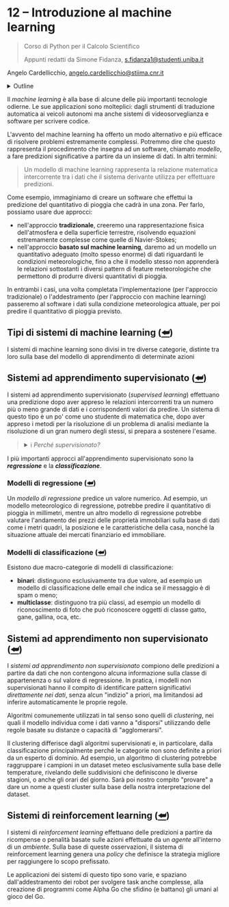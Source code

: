 # 12 – Introduzione al machine learning

> Corso di Python per il Calcolo Scientifico
>
> Appunti redatti da Simone Fidanza, s.fidanza1@studenti.uniba.it

Angelo Cardellicchio, angelo.cardellicchio@stiima.cnr.it

<details>
    <summary>Outline</summary>

<a name="top"></a>

<!-- TOC -->

1. [12 – Introduzione al machine learning](#12--introduzione-al-machine-learning)
   1. [Tipi di sistemi di machine learning (⮨)](#tipi-di-sistemi-di-machine-learning-)
   2. [Sistemi ad apprendimento supervisionato (⮨)](#sistemi-ad-apprendimento-supervisionato-)
      1. [Modelli di regressione (⮨)](#modelli-di-regressione-)
      2. [Modelli di classificazione (⮨)](#modelli-di-classificazione-)
   3. [Sistemi ad apprendimento non supervisionato (⮨)](#sistemi-ad-apprendimento-non-supervisionato-)
   4. [Sistemi di reinforcement learning (⮨)](#sistemi-di-reinforcement-learning-)

<!-- /TOC -->

</details>

Il _machine learning_ è alla base di alcune delle più importanti tecnologie
odierne. Le sue applicazioni sono molteplici: dagli strumenti di traduzione
automatica ai veicoli autonomi ma anche sistemi di videosorveglianza e software
per scrivere codice.

L'avvento del machine learning ha offerto un modo alternativo e più efficace
di risolvere problemi estremamente complessi.
Potremmo dire che questo rappresenta il procedimento che insegna ad un software,
chiamato _modello_, a fare predizioni significative a partire da un insieme di
dati. In altri termini:

> Un modello di machine learning rappresenta la relazione matematica
> intercorrente tra i dati che il sistema derivante utilizza per effettuare
> predizioni.

Come esempio, immaginiamo di creare un software che effettui la predizione del
quantitativo di pioggia che cadrà in una zona. Per farlo, possiamo usare due
approcci:

- nell'approccio **tradizionale**, creeremo una rappresentazione fisica
  dell'atmosfera e della superficie terrestre, risolvendo equazioni
  estremamente complesse come quelle di Navier-Stokes;
- nell'approccio **basato sul machine learning**, daremo ad un modello un
  quantitativo adeguato (molto spesso enorme) di dati riguardanti le
  condizioni meteorologiche, fino a che il modello stesso non apprenderà le
  relazioni sottostanti i diversi pattern di feature meteorologiche che
  permettono di produrre diversi quantitativi di pioggia.

In entrambi i casi, una volta completata l'implementazione (per l'approccio
tradizionale) o l'addestramento (per l'approccio con machine learning) passeremo
al software i dati sulla condizione meteorologica attuale, per poi predire il
quantitativo di pioggia previsto.

## Tipi di sistemi di machine learning ([⮨](#top))

I sistemi di machine learning sono divisi in tre diverse categorie, distinte
tra loro sulla base del modello di apprendimento di determinate azioni

## Sistemi ad apprendimento supervisionato ([⮨](#top))

I sistemi ad apprendimento supervisionato (_supervised learning_) effettuano
una predizione dopo aver appreso le relazioni intercorrenti tra un numero più
o meno grande di dati e i corrispondenti valori da predire. Un sistema di questo
tipo è un po' come uno studente di matematica che, dopo aver appreso i metodi
per la risoluzione di un problema di analisi mediante la risoluzione di un gran
numero degli stessi, si prepara a sostenere l'esame.

> <details>
> <summary>ℹ️ <em>Perché supervisionato?</em></summary>
>
> L'appellativo supervisionato deriva dal fatto che è (di solito) un esperto
> di dominio a fornire al sistema i dati con i risultati corretti.
>
> </details>

I più importanti approcci all'apprendimento supervisionato sono la
**_regressione_** e la **_classificazione_**.

### Modelli di regressione ([⮨](#top))

Un _modello di regressione_ predice un valore numerico. Ad esempio, un modello
meteorologico di regressione, potrebbe predire il quantitativo di pioggia in
millimetri, mentre un altro modello di regressione potrebbe valutare
l'andamento dei prezzi delle proprietà immobiliari sulla base di dati come i
metri quadri, la posizione e le caratteristiche della casa, nonché la
situazione attuale dei mercati finanziario ed immobiliare.

### Modelli di classificazione ([⮨](#top))

Esistono due macro-categorie di modelli di classificazione:

- **binari**: distinguono esclusivamente tra due valore, ad esempio un modello
  di classificazione delle email che indica se il messaggio è di spam o meno;
- **multiclasse**: distinguono tra più classi, ad esempio un modello di
  riconoscimento di foto che può riconoscere oggetti di classe gatto, gane,
  gallina, oca, etc.

## Sistemi ad apprendimento non supervisionato ([⮨](#top))

I _sistemi ad apprendimento non supervisionato_ compiono delle predizioni a
partire da dati che non contengono alcuna informazione sulla classe di
appartenenza o sul valore di regressione. In pratica, i modelli non
supervisionati hanno il compito di identificare pattern significativi
_direttamente nei dati_, senza alcun "indizio" a priori, ma limitandosi ad
inferire automaticamente le proprie regole.

Algoritmi comunemente utilizzati in tal senso sono quelli di _clustering_, nei
quali il modello individua come i dati vanno a "disporsi" utilizzando delle
regole basate su distanze o capacità di "agglomerarsi".

Il clustering differisce dagli algoritmi supervisionati e, in particolare,
dalla classificazione principalmente perché le categorie non sono definite a
priori da un esperto di dominio. Ad esempio, un algoritmo di clustering
potrebbe raggruppare i campioni in un dataset meteo esclusivamente sulla base
delle temperature, rivelando delle suddivisioni che definiscono le diverse
stagioni, o anche gli orari del giorno. Sarà poi nostro compito "provare" a dare
un nome a questi cluster sulla base della nostra interpretazione del dataset.

## Sistemi di reinforcement learning ([⮨](#top))

I sistemi di _reinforcement learning_ effettuano delle predizioni a partire da
ricompense o penalità basate sulle azioni effettuate da un _agente_ all'interno
di un _ambiente_. Sulla base di queste osservazioni, il sistema di reinforcement
learning genera una _policy_ che definisce la strategia migliore per raggiungere
lo scopo prefissato.

Le applicazioni dei sistemi di questo tipo sono varie, e spaziano
dall'addestramento dei robot per svolgere task anche complesse, alla creazione
di programmi come Alpha Go che sfidino (e battano) gli umani al gioco del Go.
